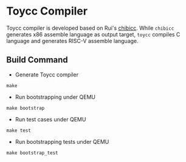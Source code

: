 # Toycc Compiler

Toycc compiler is developed based on Rui's [chibicc](https://github.com/rui314/chibicc). While `chibicc` generates x86 assemble language as output target, `toycc` compiles C language and generates RISC-V assemble language.

## Build Command

* Generate Toycc compiler

~~~
make
~~~

* Run bootstrapping under QEMU

~~~
make bootstrap
~~~

* Run test cases under QEMU

~~~
make test
~~~

* Run bootstrapping tests under QEMU

~~~
make bootstrap_test
~~~
